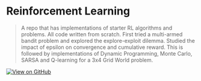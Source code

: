 

# Reinforcement Learning 

> A repo that has implementations of starter RL algorithms and problems. All code written from scratch. First tried a multi-armed bandit problem and explored the explore-exploit dilemma. Studied the impact of epsilon on convergence and cumulative reward.
> This is followed by implementations of Dynamic Programming, Monte Carlo, SARSA and Q-learning for a 3x4 Grid World problem.

[![View on GitHub](https://img.shields.io/badge/GitHub-View_on_GitHub-blue?logo=GitHub)](https://github.com/skorn-g12/Reinforcement-Learning-Fundamentals)
